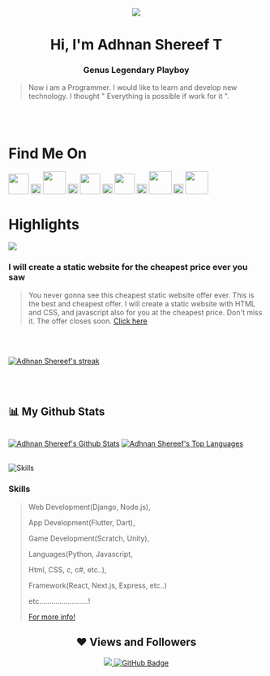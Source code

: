 <p align="center" ><img src="https://www.adhnanshereef.gq/assets/images/logo.png"></p>
<h1 align="center">Hi, I'm Adhnan Shereef T</h1>
<h3 align="center">Genus Legendary Playboy</h3>

>Now i am a Programmer. I would like to learn and develop new technology. I thought " Everything is possible if work for it ".


<br>
<br>
<h1>Find Me On</h1>

<div>
 
<a href = "https://www.adhnanshereef.gq"><img src="https://www.adhnanshereef.gq/assets/images/logo.png" width="40px"/></a>
<a href = "https://www.adhnanshereef.gq"><img src="https://i.stack.imgur.com/Vkq2a.png" width="20px"/></a>
<a href = "https://twitter.com/adhnanshereef"><img src="https://upload.wikimedia.org/wikipedia/commons/thumb/4/4f/Twitter-logo.svg/2491px-Twitter-logo.svg.png" width="45px" /></a>
 <a href = "https://www.adhnanshereef.gq"><img src="https://i.stack.imgur.com/Vkq2a.png" width="20px"/></a>
<a href = "https://www.instagram.com/adhnanshereef"><img src="https://cdn-icons-png.flaticon.com/512/174/174855.png" width="40px"/></a>
 <a href = "https://www.adhnanshereef.gq"><img src="https://i.stack.imgur.com/Vkq2a.png" width="20px"/></a>
<a href = "https://www.facebook.com/adhnanshereef"><img src="https://icones.pro/wp-content/uploads/2021/02/facebook-icone-f.png" width="40px"/></a>
 <a href = "https://www.adhnanshereef.gq"><img src="https://i.stack.imgur.com/Vkq2a.png" width="20px"/></a>
<a href = "https://github.com/adhnanshereef"><img src="https://cdn4.iconfinder.com/data/icons/iconsimple-logotypes/512/github-512.png" width="45px"/></a>
 <a href = "https://www.adhnanshereef.gq"><img src="https://i.stack.imgur.com/Vkq2a.png" width="20px"/></a>
<a href = "https://dev.to/adhnanshereef"><img src="https://image.winudf.com/v2/image1/dG8uZGV2LmRldl9hbmRyb2lkX2ljb25fMTU1NjIzMzMzN18wNTE/icon.png?w=&fakeurl=1" width="45px"/></a>
 
</div>

# Highlights
 ![](https://fiverr-res.cloudinary.com/images/t_main1,q_auto,f_auto,q_auto,f_auto/gigs/296286945/original/630b7481276cc5b3520915507e3f2b423eb48a66/create-a-static-website-for-the-cheapest-price-ever-you-saw.png)
 ### I will create a static website for the cheapest price ever you saw
 >You never gonna see this cheapest static website offer ever. This is the best and cheapest offer. I will create a static website with HTML and CSS, and javascript also for you at the cheapest price. Don't miss it. The offer closes soon.
 [Click here](https://www.fiverr.com/adhnanshereef/create-a-static-website-for-the-cheapest-price-ever-you-saw)

 <br>
  <br>
<p>
    <a href="https://github.com/AdhnanShereef/github-readme-streak-stats">
        <img title="🔥 Get streak stats for your profile at git.io/streak-stats" alt="Adhnan Shereef's streak" src="https://github-readme-streak-stats.herokuapp.com/?user=AdhnanShereef&theme=black-ice&hide_border=true&stroke=0000&background=060A0CD0"/>
    </a>
</p>
 <br>
  <br>

## 📊 My Github Stats

  <br/>
    <a href="https://github.com/AdhnanShereef/github-readme-stats"><img alt="Adhnan Shereef's Github Stats" src="https://github-readme-stats.vercel.app/api?username=AdhnanShereef&show_icons=true&count_private=true&theme=react&hide_border=true&bg_color=0D1117" /></a>
  <a href="https://github.com/AdhnanShereef/github-readme-stats"><img alt="Adhnan Shereef's Top Languages" src="https://github-readme-stats.vercel.app/api/top-langs/?username=nullpwn&langs_count=8&count_private=true&layout=compact&theme=react&hide_border=true&bg_color=0D1117" /></a>


<br/>
<br/>

![Skills](https://www.dignited.com/wp-content/uploads/2022/08/top10lan.jpg)


### Skills
> Web Development(Django, Node.js),
> 
> App Development(Flutter, Dart), 
> 
> Game Development(Scratch, Unity),
>  
> Languages(Python, Javascript, 
> 
> Html, CSS, c, c#, etc..),
> 
>Framework(React, Next.js, Express, etc..) 
>
>etc........................!
>
>[For more info!](https://www.adhnanshereef.gq/#skills)

<h2 align="center" > ❤ Views and Followers </h2>
<p align="center" >
 <a href="https://github.com/AdhnanShereef/github-profile-views-counter">
    <img src="https://komarev.com/ghpvc/?username=AdhnanShereef&color=blueviolet">
</a>
<a href="https://github.com/AdhnanShereef?tab=followers"><img src="https://img.shields.io/github/followers/AdhnanShereef?label=Followers&style=social" alt="GitHub Badge"></a>
 </p>
